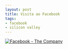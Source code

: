 ```yaml
---
layout: post
title: Visita ao Facebook
tags:
- facebook
- silicon valley
---
```


[![Facebook - The Company](https://farm6.staticflickr.com/5227/5688263037_f46cea30af.jpg)](https://www.flickr.com/photos/designregional/albums/72157626524825343)
